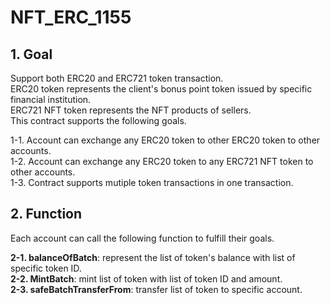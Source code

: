 # NFT_ERC_1155
## 1. Goal ##
Support both ERC20 and ERC721 token transaction.  
ERC20 token represents the client's bonus point token issued by specific financial institution.   
ERC721 NFT token represents the NFT products of sellers.  
This contract supports the following goals.  

1-1. Account can exchange any ERC20 token to other ERC20 token to other accounts.  
1-2. Account can exchange any ERC20 token to any ERC721 NFT token to other accounts.  
1-3. Contract supports mutiple token transactions in one transaction.  
## 2. Function ##
Each account can call the following function to fulfill their goals.
  
**2-1. balanceOfBatch**: represent the list of token's balance with list of specific token ID.  
**2-2. MintBatch**: mint list of token with list of token ID and amount.  
**2-3. safeBatchTransferFrom**: transfer list of token to specific account.  

